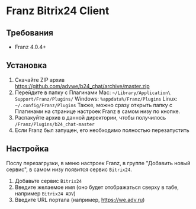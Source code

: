 # Franz Bitrix24 Client

## Требования
 - Franz 4.0.4+

## Установка
 1. Скачайте ZIP архив https://github.com/advwe/b24_chat/archive/master.zip
 2. Перейдите в папку с Плагинами
Mac: `~/Library/Application\ Support/Franz/Plugins/`
Windows: `%appdata%/Franz/Plugins`
Linux: `~/.config/Franz/Plugins`
Также, можно сразу открыть папку с Плагинами на странице настроек Franz в самом низу по кнопке.
 3. Распакуйте архив в данной директории, чтобы получилось `/Franz/Plugins/b24_chat-master`
 4. Если Franz был запущен, его необходимо полностью перезапустить

## Настройка
Послу перезагрузки, в меню настроек Franz, в группе "Добавить новый сервис", в самом низу появится сервис `Bitrix24`.

 1. Добавьте сервис `Bitrix24`
 2. Введите желаемое имя (оно будет отображаться сверху в табе, например `Bitrix24 ADV`)
 3. Введите URL портала (например, https://we.adv.ru)


